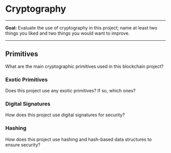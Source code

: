 # Cryptography

---

**Goal:** Evaluate the use of cryptography in this project; name at least two things you liked and two things you would want to improve.

---

## Primitives
What are the main cryptographic primitives used in this blockchain project?

### Exotic Primitives
Does this project use any exotic primitives?  If so, which ones?

### Digital Signatures
How does this project use digital signatures for security?

### Hashing
How does this project use hashing and hash-based data structures to ensure security?
